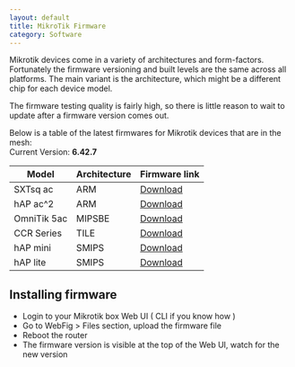 ```yaml
---
layout: default
title: MikroTik Firmware
category: Software
---
```


Mikrotik devices come in a variety of architectures and form-factors. Fortunately the firmware versioning and built levels are the same across all platforms. The main variant is the architecture, which might be a different chip for each device model.  

The firmware testing quality is fairly high, so there is little reason to wait to update after a firmware version comes out.  

Below is a table of the latest firmwares for Mikrotik devices that are in the mesh:  
Current Version: __6.42.7__

|Model|Architecture|Firmware link|
|---|---|---|
| SXTsq ac | ARM | [Download](https://download.mikrotik.com/routeros/6.42.7/routeros-arm-6.42.7.npk) |
| hAP ac^2 | ARM | [Download](https://download.mikrotik.com/routeros/6.42.7/routeros-arm-6.42.7.npk) |
| OmniTik 5ac | MIPSBE | [Download](https://download.mikrotik.com/routeros/6.42.7/routeros-mipsbe-6.42.7.npk) |
| CCR Series | TILE | [Download](https://download.mikrotik.com/routeros/6.42.7/routeros-tile-6.42.7.npk) |
| hAP mini | SMIPS | [Download](https://download.mikrotik.com/routeros/6.42.7/routeros-smips-6.42.7.npk) |
| hAP lite | SMIPS | [Download](https://download.mikrotik.com/routeros/6.42.7/routeros-smips-6.42.7.npk) |

## Installing firmware
*   Login to your Mikrotik box Web UI ( CLI if you know how )
*   Go to WebFig > Files section, upload the firmware file
*   Reboot the router
*   The firmware version is visible at the top of the Web UI, watch for the new version
